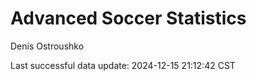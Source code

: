 # Advanced Soccer Statistics
Denis Ostroushko

<!-- gfm -->

Last successful data update: 2024-12-15 21:12:42 CST
